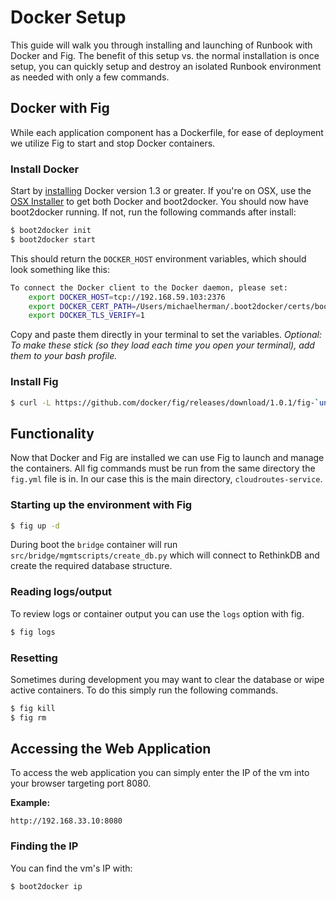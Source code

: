 # Docker Setup

This guide will walk you through installing and launching of Runbook with Docker and Fig. The benefit of this setup vs. the normal installation is once setup, you can quickly setup and destroy an isolated Runbook environment as needed with only a few commands.

## Docker with Fig

While each application component has a Dockerfile, for ease of deployment we utilize Fig to start and stop Docker containers.

### Install Docker

Start by [installing](https://docs.docker.com/installation/) Docker version 1.3 or greater. If you're on OSX, use the [OSX Installer](https://docs.docker.com/installation/mac/) to get both Docker and boot2docker. You should now have boot2docker running. If not, run the following commands after install:

```sh
$ boot2docker init
$ boot2docker start
```

This should return the `DOCKER_HOST` environment variables, which should look something like this:


```sh
To connect the Docker client to the Docker daemon, please set:
    export DOCKER_HOST=tcp://192.168.59.103:2376
    export DOCKER_CERT_PATH=/Users/michaelherman/.boot2docker/certs/boot2docker-vm
    export DOCKER_TLS_VERIFY=1
```

Copy and paste them directly in your terminal to set the variables. *Optional: To make these stick (so they load each time you open your terminal), add them to your bash profile.*

### Install Fig

```sh
$ curl -L https://github.com/docker/fig/releases/download/1.0.1/fig-`uname -s`-`uname -m` > /usr/local/bin/fig; chmod +x /usr/local/bin/fig
```

## Functionality

Now that Docker and Fig are installed we can use Fig to launch and manage the containers. All fig commands must be run from the same directory the `fig.yml` file is in. In our case this is the main directory, `cloudroutes-service`.

### Starting up the environment with Fig

```sh
$ fig up -d
```

During boot the `bridge` container will run `src/bridge/mgmtscripts/create_db.py` which will connect to RethinkDB and create the required database structure.

### Reading logs/output

To review logs or container output you can use the `logs` option with fig.

```sh
$ fig logs
```

### Resetting

Sometimes during development you may want to clear the database or wipe active containers. To do this simply run the following commands.

```sh
$ fig kill
$ fig rm
```

## Accessing the Web Application

To access the web application you can simply enter the IP of the vm into your browser targeting port 8080.

**Example:**

```
http://192.168.33.10:8080
```

### Finding the IP

You can find the vm's IP with:

```sh
$ boot2docker ip
```
